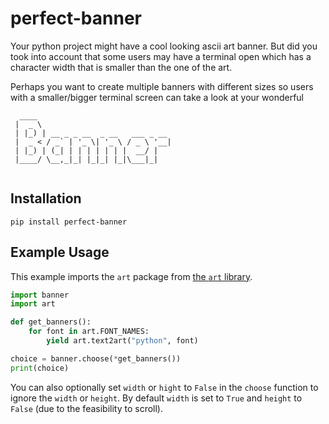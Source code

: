 perfect-banner
==============

Your python project might have a cool looking
ascii art banner. But did you took into account
that some users may have a terminal open which
has a character width that is smaller than the one
of the art.

Perhaps you want to create multiple banners with
different sizes so users with a smaller/bigger
terminal screen can take a look at your wonderful

```
  ____                              
 |  _ \                             
 | |_) | __ _ _ __  _ __   ___ _ __ 
 |  _ < / _` | '_ \| '_ \ / _ \ '__|
 | |_) | (_| | | | | | | |  __/ |   
 |____/ \__,_|_| |_|_| |_|\___|_|   
                                    
```


Installation
------------

```
pip install perfect-banner
```


Example Usage
-------------

This example imports the `art` package from
[the `art` library](https://pypi.org/project/art/).

```python
import banner
import art

def get_banners():
    for font in art.FONT_NAMES:
        yield art.text2art("python", font)

choice = banner.choose(*get_banners())
print(choice)
```

You can also optionally set `width` or `hight`
to `False` in the `choose` function to ignore
the `width` or `height`. By default `width` is
set to `True` and `height` to `False` (due to
the feasibility to scroll).
